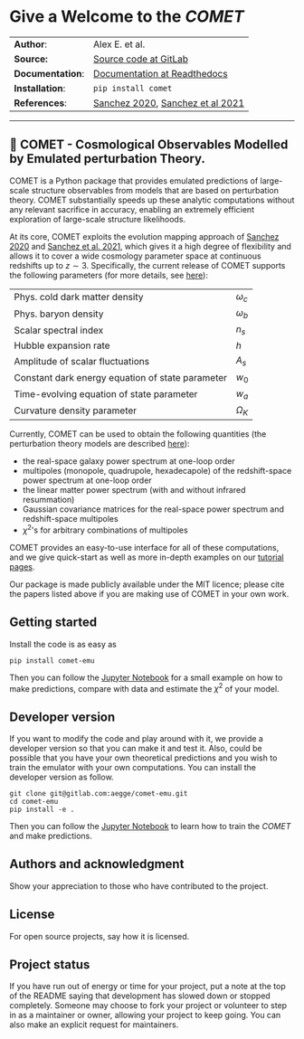 # Give a Welcome to the *COMET*

| | |
| ---      | ---      |
| **Author**:  |  Alex E. et al. |
| **Source:**  |  [Source code at GitLab](https://gitlab.com/aegge/pt-emulator)  |
| **Documentation**: | [Documentation at Readthedocs](https://gitlab.com/aegge/pt-emulator)  |
| **Installation**:  |  `pip install comet`|
| **References**:  |[Sanchez 2020](https://journals.aps.org/prd/abstract/10.1103/PhysRevD.102.123511), [Sanchez et al 2021](https://arxiv.org/abs/2108.12710) |

---
## :dizzy: **COMET** - Cosmological Observables Modelled by Emulated perturbation Theory.

COMET is a Python package that provides emulated predictions of large-scale
structure observables from models that are based on perturbation theory.
COMET substantially speeds up these analytic computations without any
relevant sacrifice in accuracy, enabling an extremely efficient
exploration of large-scale structure likelihoods.

At its core, COMET exploits the evolution mapping approach of
[Sanchez 2020](https://journals.aps.org/prd/abstract/10.1103/PhysRevD.102.123511)
and [Sanchez et al. 2021](https://arxiv.org/abs/2108.12710), which
gives it a high degree of flexibility and allows it to cover a wide
cosmology parameter space at continuous redshifts up to $z \sim 3$.
Specifically, the  current release of COMET supports the following
parameters (for more details, see [here](https://comet-emulator-comet-emu.readthedocs-hosted.com/en/latest/spaceparams.html)):

| | |
| ---    | ---     |
| Phys. cold dark matter density   |                 $`\omega_c`$ |
| Phys. baryon density  |                            $`\omega_b`$ |
| Scalar spectral index |                            $`n_s`$ |
| Hubble expansion rate  |                           $`h`$ |
| Amplitude of scalar fluctuations  |                $`A_s`$ |
| Constant dark energy equation of state parameter | $`w_0`$ |
| Time-evolving equation of state parameter   |      $`w_a`$ |
| Curvature density parameter   |                    $`\Omega_K`$ |

Currently, COMET can be used to obtain the following quantities (the
perturbation theory models are described [here](https://comet-emu.readthedocs.io/en/latest/model.html)):

- the real-space galaxy power spectrum at one-loop order
- multipoles (monopole, quadrupole, hexadecapole) of the redshift-space
  power spectrum at one-loop order
- the linear matter power spectrum (with and without infrared resummation)
- Gaussian covariance matrices for the real-space power spectrum and
  redshift-space multipoles
- $`\chi^2`$'s for arbitrary combinations of multipoles

COMET provides an easy-to-use interface for all of these computations, and
we give quick-start as well as more in-depth examples on our
[tutorial pages](https://comet-emu.readthedocs.io/en/latest/Tutorial/examples.html).

Our package is made publicly available under the MIT licence; please cite
the papers listed above if you are making use of COMET in your own work.

## Getting started

Install the code is as easy as

```
pip install comet-emu
```

Then you can follow the [Jupyter Notebook](https://gitlab.com/aegge/comet-emu/-/tree/main/notebooks)
for a small example on how to make predictions, compare with data and estimate
the $`\chi^2`$ of your model.

## Developer version

If you want to modify the code and play around with it, we provide a developer
version so that you can make it and test it. Also, could be possible that you
have your own theoretical predictions and you wish to train the emulator
with your own computations. You can install the developer
version as follow.

```
git clone git@gitlab.com:aegge/comet-emu.git
cd comet-emu
pip install -e .
```

Then you can follow the [Jupyter Notebook](https://gitlab.com/aegge/comet-emu/-/tree/main/notebooks)
to learn how to train the *COMET* and make predictions.


## Authors and acknowledgment
Show your appreciation to those who have contributed to the project.

## License
For open source projects, say how it is licensed.

## Project status
If you have run out of energy or time for your project, put a note at the top of the README saying that development has slowed down or stopped completely. Someone may choose to fork your project or volunteer to step in as a maintainer or owner, allowing your project to keep going. You can also make an explicit request for maintainers.
